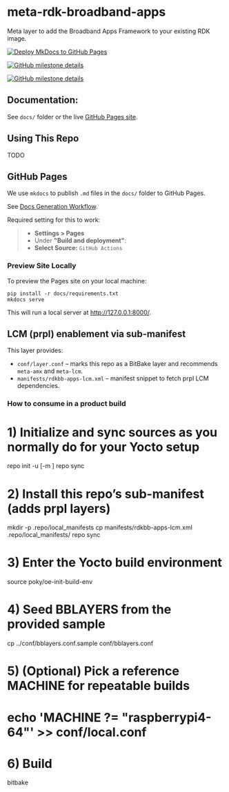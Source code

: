 # meta-rdk-broadband-apps
Meta layer to add the Broadband Apps Framework to your existing RDK image.

[![Deploy MkDocs to GitHub Pages](https://github.com/rdkcentral/meta-rdk-broadband-apps/actions/workflows/deploy_docs.yml/badge.svg)](https://github.com/rdkcentral/meta-rdk-broadband-apps/actions/workflows/deploy_docs.yml)

[![GitHub milestone details](https://img.shields.io/github/milestones/progress-percent/rdkcentral/meta-rdk-broadband-apps/2)](https://github.com/rdkcentral/meta-rdk-broadband-apps/milestone/2)

[![GitHub milestone details](https://img.shields.io/github/milestones/progress-percent/rdkcentral/meta-rdk-broadband-apps/1)](https://github.com/rdkcentral/meta-rdk-broadband-apps/milestone/1)


## Documentation:
See `docs/` folder or the live [GitHub Pages site](https://rdkcentral.github.io/meta-rdk-broadband-apps/).


## Using This Repo
TODO

## GitHub Pages
We use `mkdocs` to publish `.md` files in the `docs/` folder to GitHub Pages.

See [Docs Generation Workflow](.github/workflows/deploy_docs.yml).

Required setting for this to work:
> * __Settings > Pages__
> * Under __"Build and deployment"__:
> * __Select Source:__ `GitHub Actions`

### Preview Site Locally
To preview the Pages site on your local machine:
```
pip install -r docs/requirements.txt
mkdocs serve
```
This will run a local server at http://127.0.0.1:8000/.



## LCM (prpl) enablement via sub-manifest

This layer provides:
- `conf/layer.conf` – marks this repo as a BitBake layer and recommends `meta-amx` and `meta-lcm`.
- `manifests/rdkbb-apps-lcm.xml` – manifest snippet to fetch prpl LCM dependencies.

### How to consume in a product build

# 1) Initialize and sync sources as you normally do for your Yocto setup
repo init -u <your usual manifest repo> [-m <their default manifest>]
repo sync

# 2) Install this repo’s sub-manifest (adds prpl layers)
mkdir -p .repo/local_manifests
cp manifests/rdkbb-apps-lcm.xml .repo/local_manifests/
repo sync

# 3) Enter the Yocto build environment
source poky/oe-init-build-env

# 4) Seed BBLAYERS from the provided sample
cp ../conf/bblayers.conf.sample conf/bblayers.conf

# 5) (Optional) Pick a reference MACHINE for repeatable builds
# echo 'MACHINE ?= "raspberrypi4-64"' >> conf/local.conf

# 6) Build
bitbake <your-image>

